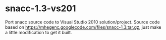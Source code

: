 # snacc-1.3-vs201
Port snacc source code to Visual Studio 2010 solution/project.
Source code based on https://mhegenc.googlecode.com/files/snacc-1.3.tar.gz, just make a little modification to get it built.
